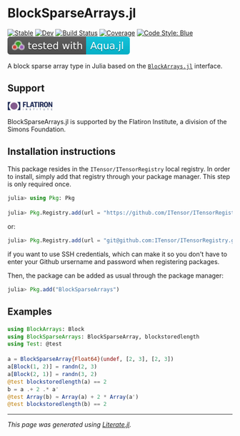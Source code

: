 # BlockSparseArrays.jl

[![Stable](https://img.shields.io/badge/docs-stable-blue.svg)](https://itensor.github.io/BlockSparseArrays.jl/stable/)
[![Dev](https://img.shields.io/badge/docs-dev-blue.svg)](https://itensor.github.io/BlockSparseArrays.jl/dev/)
[![Build Status](https://github.com/ITensor/BlockSparseArrays.jl/actions/workflows/Tests.yml/badge.svg?branch=main)](https://github.com/ITensor/BlockSparseArrays.jl/actions/workflows/Tests.yml?query=branch%3Amain)
[![Coverage](https://codecov.io/gh/ITensor/BlockSparseArrays.jl/branch/main/graph/badge.svg)](https://codecov.io/gh/ITensor/BlockSparseArrays.jl)
[![Code Style: Blue](https://img.shields.io/badge/code%20style-blue-4495d1.svg)](https://github.com/invenia/BlueStyle)
[![Aqua](https://raw.githubusercontent.com/JuliaTesting/Aqua.jl/master/badge.svg)](https://github.com/JuliaTesting/Aqua.jl)

A block sparse array type in Julia based on the [`BlockArrays.jl`](https://github.com/JuliaArrays/BlockArrays.jl) interface.

## Support

<picture>
  <source media="(prefers-color-scheme: dark)" width="20%" srcset="docs/src/assets/CCQ-dark.png">
  <img alt="Flatiron Center for Computational Quantum Physics logo." width="20%" src="docs/src/assets/CCQ.png">
</picture>


BlockSparseArrays.jl is supported by the Flatiron Institute, a division of the Simons Foundation.

## Installation instructions

This package resides in the `ITensor/ITensorRegistry` local registry.
In order to install, simply add that registry through your package manager.
This step is only required once.
```julia
julia> using Pkg: Pkg

julia> Pkg.Registry.add(url = "https://github.com/ITensor/ITensorRegistry")
```
or:
```julia
julia> Pkg.Registry.add(url = "git@github.com:ITensor/ITensorRegistry.git")
```
if you want to use SSH credentials, which can make it so you don't have to enter your Github ursername and password when registering packages.

Then, the package can be added as usual through the package manager:

```julia
julia> Pkg.add("BlockSparseArrays")
```

## Examples

````julia
using BlockArrays: Block
using BlockSparseArrays: BlockSparseArray, blockstoredlength
using Test: @test

a = BlockSparseArray{Float64}(undef, [2, 3], [2, 3])
a[Block(1, 2)] = randn(2, 3)
a[Block(2, 1)] = randn(3, 2)
@test blockstoredlength(a) == 2
b = a .+ 2 .* a'
@test Array(b) ≈ Array(a) + 2 * Array(a')
@test blockstoredlength(b) == 2
````

---

*This page was generated using [Literate.jl](https://github.com/fredrikekre/Literate.jl).*

